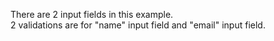 There are 2 input fields in this example.  
2 validations are for "name" input field and "email" input field.  